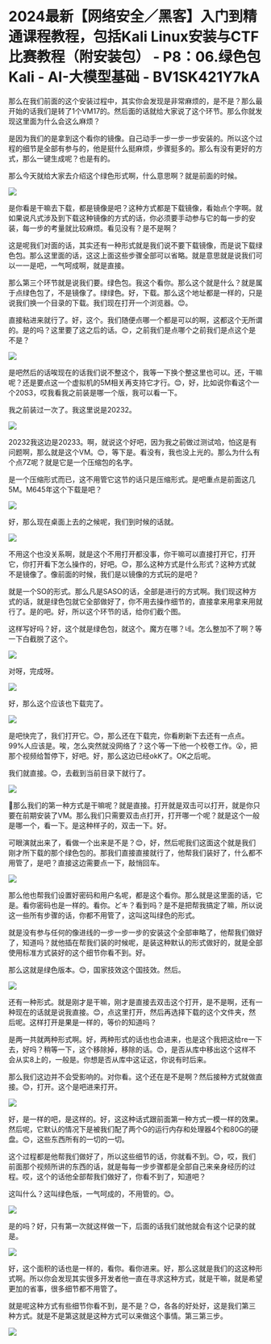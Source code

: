 # 2024最新【网络安全／黑客】入门到精通课程教程，包括Kali Linux安装与CTF比赛教程（附安装包） - P8：06.绿色包Kali - AI-大模型基础 - BV1SK421Y7kA

那么在我们前面的这个安装过程中，其实你会发现是非常麻烦的，是不是？那么最开始的话我们是转了1个VM17的。然后面的话就给大家说了这个环节。那么你就发现这里面为什么会这么麻烦？

是因为我们的是拿到这个看你的镜像。自己动手一步一步一步安装的。所以这个过程的细节是全部有参与的，他是挺什么挺麻烦，步骤挺多的。那么有没有更好的方式，那么一键生成呢？也是有的。

那么今天就给大家去介绍这个绿色形式啊，什么意思啊？就是前面的时候。

![](img/452b9bbf278f3a5b82d74c1fabe51a5b_1.png)

是你看是干嘛去下载，都是镜像是吧？这种方式都是下载镜像，看始点个字啊。就如果说凡式涉及到下载这种镜像的方式的话，你必须要手动参与它的每一步的安装，每一步的考量就比较麻烦。看见没有？是不是啊？

这是呢我们对面的话，其实还有一种形式就是我们说不要下载镜像，而是说下载绿色包。那么这里面的话，这这上面这些步骤全部可以省略。就是意思就是说我们可以一一是吧，一气呵成啊，就是直接。

那么第三个环节就是说我们要。绿色包。我这个看你。那么这个就是什么？就是属于点绿色包了，不是镜像了。绿绿色。好，下载。那么这个地址都是一样的，只是说我们换一个目录的下载。我们现在打开一个浏览器。😊。

直接粘进来就行了。好，这个。我们随便点哪一个都是可以的啊，这都这个无所谓的。是的吗？这里要了这之后的话。😊，之前我们是点哪个之前我们是点这个是不是？



![](img/452b9bbf278f3a5b82d74c1fabe51a5b_3.png)

是吧然后的话唉现在的话我们说不整这个，我等一下换个整这里也可以。还，干嘛呢？还是要点这一个虚拟机的5M相关再支持它才行。😊，好，比如说你看这个一个20S3，哎我看我之前装是哪一个版，我可以看一下。

我之前装过一次了。我这里说是20232。

![](img/452b9bbf278f3a5b82d74c1fabe51a5b_5.png)

20232我这边是20233。啊，就说这个好吧，因为我之前做过测试哈，怕这是有问题啊，那么就是这个VM。😊，等下是。看没有，我也没上光的。那么为什么有个点7Z呢？就是它是一个压缩包的名字。

是一个压缩形式而已，这不用管它这节的话只是压缩形式。是吧重点是前面这几5M。M645年这个下载是吧？

![](img/452b9bbf278f3a5b82d74c1fabe51a5b_7.png)

好，那么现在桌面上去的之候呢，我们到时候的话就。

![](img/452b9bbf278f3a5b82d74c1fabe51a5b_9.png)

不用这个也没关系啊，就是这个不用打开都没事，你干嘛可以直接打开它，打开它，你打开看下怎么操作的，好吧。😊，那么这种方式是什么形式？这种方式就不是镜像了。像前面的时候，我们是以镜像的方式玩的是吧？

就是一个SO的形式。那么凡是SASO的话，全部是进行的方式啊。我们现这种方式的话，就是绿色包就它全部做好了，你不用去操作细节的，直接拿来用拿来用就行了。是的吧。好，所以这个环节的话，给你们截个图。

这样写好吗？好，这个就是绿色包，就这个。魔方在哪？네。怎么整加不了啊？等一下白截脱了这个。

![](img/452b9bbf278f3a5b82d74c1fabe51a5b_11.png)

对呀，完成呀。

![](img/452b9bbf278f3a5b82d74c1fabe51a5b_13.png)

好，那么这个应该也下载完了。

![](img/452b9bbf278f3a5b82d74c1fabe51a5b_15.png)

是吧快完了，我们打开它。😊，那么还在下载完，你看刷新下去还有一点点。99%人应该是。唉，怎么突然就没网络了？这个等一下他一个校卷工作。😮，把那个视频给暂停下，好吧。好，那么这边已经okK了。OK之后呢。

我们就直接。😊，去截到当前目录下就行了。

![](img/452b9bbf278f3a5b82d74c1fabe51a5b_17.png)

🎼那么我们的第一种方式是干嘛呢？就是直接。打开就是双击可以打开，就是你只要在前期安装了VM。那么我们只需要双击点打开，打开哪一个呢？就是这个一般是哪一个，看一下。是这种样子的，双击一下。好。

可眼演就出来了，看做一个出来是不是？😊，好，然后呢我们这面这个就是我们刚才所下载的那个绿色包的。那我们直接直接就行了，他帮我们装好了，什么都不用管了，是吧？直接这边需要点一下，敲悄回车。



![](img/452b9bbf278f3a5b82d74c1fabe51a5b_19.png)

那么他也帮我们设置好密码和用户名呢，都是这个看你。那么就是这里面的话，它是。看你密码也是一样的。看你。どキ？看到吗？是不是把帮我搞定了嘛，所以说这一些所有步骤的话，你都不用管了，这叫这叫绿色的形式。

就是没有参与任何的像进线的一步一步一步的安装这个全部审略了，他帮我们做好了，知道吗？就他插在帮我们装的时候呢，是装这种默认的形式做好的，就是全部使用标准方式装好的这个细节你看不到。好。

那么这就是绿色版本。😊，国家技效这个国技效。然后。

![](img/452b9bbf278f3a5b82d74c1fabe51a5b_21.png)

还有一种形式。就是刚才是干嘛，刚才是直接去双击这个打开，是不是啊，还有一种现在的话就是说我直接。😊，点这里打开，然后再选择下载的这个文件夹，然后呢。这样打开是果是一样的，等价的知道吗？

是两一共就两种形式啊。好，两种形式的话也也会进来，也是这个我把这给re一下去，好吗？稍等一下，这个移除掉，移除的话。😊，是否从库中移出这个这样不会从实8上的，一般是。你想是否从库中这证这，你说有时后来。

那么我们这边并不会受影响的。对你看。这个还在是不是啊？然后接种方式就做直接。😊，打开。这个是吧进来打开。



![](img/452b9bbf278f3a5b82d74c1fabe51a5b_23.png)

好，是一样的吧，是这样的。好，这这种话式跟前面第一种方式一模一样的效果。然后呢，它默认的情况下是被我们配了两个G的运行内存和处理器4个和80G的硬盘。😊，这些东西所有的一切的一切。

这个过程都是他帮我们做好了，所以这些细节的话，你就看不到。😊，哎，我们前面那个视频所讲的东西的话，就是每每一步步骤都是全部自己来亲身经历的过程。哎，这个的话他全部帮我们做好了，你看不到了，知道吧？

这叫什么？这叫绿色版，一气呵成的，不用管的。😊。

![](img/452b9bbf278f3a5b82d74c1fabe51a5b_25.png)

是的吗？好，只有第一次就这样做一下，后面的话我们就他就会有这个记录的就是。

![](img/452b9bbf278f3a5b82d74c1fabe51a5b_27.png)

好，这个面积的话也是一样的，看你。看你进来。好，那么这就是我们的这这种形式啊。所以你会发现其实很多开发者他一直在寻求这种方式，就是干嘛，就是希望更加的省事，很多细节都不用管了。

就是呢这种方式有些细节你看不到，是不是？😊，各各的好处好，这是我们第三种方式。就是不是第这就是这种方式可以来做这个事情。第三第三步。



![](img/452b9bbf278f3a5b82d74c1fabe51a5b_29.png)